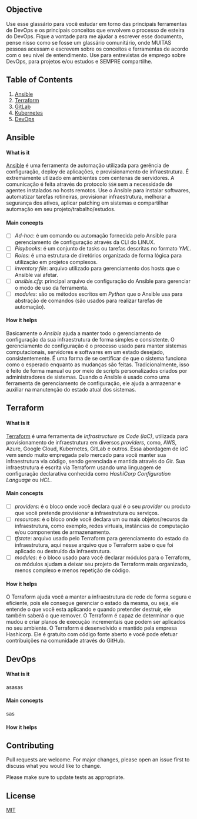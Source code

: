 ## Objective

Use esse glassário para você estudar em torno das principais ferramentas de DevOps e os principais conceitos que envolvem o processo de esteira do DevOps. Fique a vontade para me ajudar a escrever esse documento, pense nisso como se fosse um glassário comunitário, onde MUITAS pessoas acessam e escrevem sobre os conceitos e ferramentas de acordo com o seu nível de entendimento. Use para entrevistas de emprego sobre DevOps, para projetos e/ou estudos e SEMPRE compartilhe.

## Table of Contents
1. [Ansible](#Ansible)
2. [Terraform](#Terraform)
3. [GitLab](#GitLab)
4. [Kubernetes](#Kubernetes)
5. [DevOps](#DevOps)

## Ansible

#### What is it
[Ansible](https://docs.ansible.com/) é uma ferramenta de automação utilizada para gerência de configuração, deploy de aplicações, e provisionamento de infraestrutura. É extremamente utlizado em ambientes com centenas de servidores. A comunicação é feita através do protocolo `SSH` sem a necessidade de agentes instalados no hosts remotos. Use o Ansible para instalar softwares, automatizar tarefas rotineiras, provisionar infraestrutura, melhorar a segurança dos ativos, aplicar patching em sistemas e compartilhar automação em seu projeto/trabalho/estudos.

#### Main concepts
- [ ] *Ad-hoc*: é um comando ou automação fornecida pelo Ansible para gerenciamento de configuração através da CLI do LINUX.
- [ ] *Playbooks*: é um conjunto de tasks ou tarefas descritas no formato *YML*.
- [ ] *Roles*: é uma estrutura de diretórios organizada de forma lógica para utilização em projetos complexos.
- [ ] *inventory file*: arquivo utilizado para gerenciamento dos hosts que o Ansible vai afetar.
- [ ] *ansible.cfg*: principal arquivo de configuração do Ansible para gerenciar o modo de uso da ferramenta.
- [ ] *modules*: são os métodos escritos em *Python* que o Ansible usa para abstração de comandos (são usados para realizar tarefas de automação).

#### How it helps
Basicamente o *Ansible* ajuda a manter todo o gerenciamento de configuração da sua infraestrutura de forma simples e consistente. O gerenciamento de configuração é o processo usado para manter sistemas computacionais, servidores e softwares em um estado desejado, consistentemente. É uma forma de se certificar de que o sistema funciona como o esperado enquanto as mudanças são feitas. Tradicionalmente, isso é feito de forma manual ou por meio de scripts personalizados criados por administradores de sistemas. Quando o Ansible é usado como uma ferramenta de gerenciamento de configuração, ele ajuda a armazenar e auxiliar na manutenção do estado atual dos sistemas. 


## Terraform

#### What is it
[Terraform](https://www.terraform.io/) é uma ferramenta de *Infrastructure as Code (IaC)*, utilizada para provisionamento de infraestrutura em diversos *providers*, como, AWS, Azure, Google Cloud, Kubernetes, GitLab e outros. Essa abordagem de *IaC* vem sendo muito empregada pelo mercado para você manter sua infraestrutura via código, sendo gerenciada e mantida através do *Git*. Sua infraestrutura é escrita via Terraform usando uma linguagem de configuração declarativa conhecida como *HashiCorp Configuration Language* ou *HCL*.

#### Main concepts
- [ ] *providers*: é o bloco onde você declara qual é o seu *provider* ou produto que você pretende provisionar a infraestrutura ou serviços.
- [ ] *resources*: é o bloco onde você declara um ou mais objetos/recuros da infraestrutura, como exemplo, redes virtuais, instâncias de computação e/ou componentes de armazenamento.
- [ ] *tfstate*: arquivo usado pelo Terraform para gerenciamento do estado da infraestrutura, aqui nesse arquivo que o Terraform sabe o que foi aplicado ou destruído da infraestrutura.
- [ ] *modules*: é o bloco usado para você declarar módulos para o Terraform, os módulos ajudam a deixar seu projeto de Terraform mais organizado, menos complexo e menos repetição de código.

#### How it helps
O Terraform ajuda você a manter a infraestrutura de rede de forma segura e eficiente, pois ele consegue gerenciar o estado da mesma, ou seja, ele entende o que você esta aplicando e quando pretender destruir, ele também saberá o que remover. O Terraform é capaz de determinar o que mudou e criar planos de execução incrementais que podem ser aplicados no seu ambiente. O Terraform é desenvolvido e mantido pela empresa Hashicorp. Ele é gratuito com código fonte aberto e você pode efetuar contribuições na comunidade através do GitHub.

## DevOps

#### What is it
asasas

#### Main concepts
sas

#### How it helps

## Contributing
Pull requests are welcome. For major changes, please open an issue first to discuss what you would like to change.

Please make sure to update tests as appropriate.

## License
[MIT](https://choosealicense.com/licenses/mit/)


